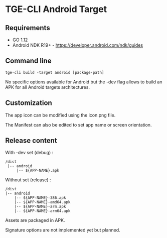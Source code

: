 # TGE-CLI Android Target 
## Requirements
 * GO 1.12
 * Android NDK R19+ - https://developer.android.com/ndk/guides

## Command line
```shell
tge-cli build -target android [package-path]
```
No specific options available for Android but the -dev flag allows to build an APK for all Android targets architectures.

## Customization
The app icon can be modified using the icon.png file.

The Manifest can also be edited to set app name or screen orientation.

## Release content
With -dev set (debug) :
```
/dist
 |-- android
     |-- ${APP-NAME}.apk
```

Without set (release) :
```
/dist
|-- android
    |-- ${APP-NAME}-386.apk
    |-- ${APP-NAME}-amd64.apk
    |-- ${APP-NAME}-arm.apk
    |-- ${APP-NAME}-arm64.apk
```

Assets are packaged in APK. 

Signature options are not implemented yet but planned.